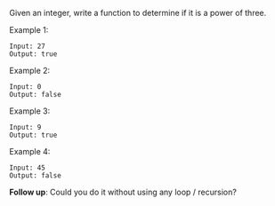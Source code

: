 Given an integer, write a function to determine if it is a power of three.

Example 1:
```
Input: 27
Output: true
```

Example 2:
```
Input: 0
Output: false
```

Example 3:
```
Input: 9
Output: true
```

Example 4:
```
Input: 45
Output: false
```

**Follow up**:
Could you do it without using any loop / recursion?